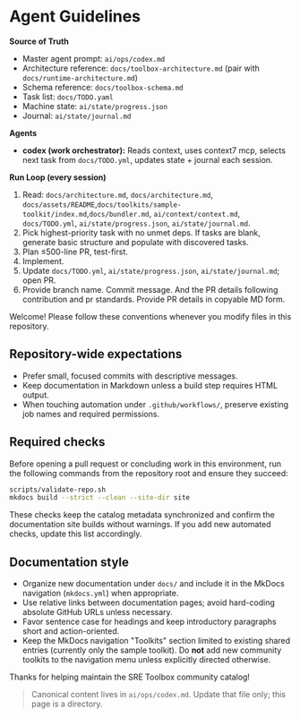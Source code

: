 # Agent Guidelines

**Source of Truth**  
- Master agent prompt: `ai/ops/codex.md`  
- Architecture reference: `docs/toolbox-architecture.md` (pair with `docs/runtime-architecture.md`)  
- Schema reference: `docs/toolbox-schema.md`  
- Task list: `docs/TODO.yaml`  
- Machine state: `ai/state/progress.json`  
- Journal: `ai/state/journal.md`

**Agents**
- **codex (work orchestrator):** Reads context, uses context7 mcp, selects next task from `docs/TODO.yml`, updates state + journal each session.

**Run Loop (every session)**
1. Read: `docs/architecture.md`, `docs/architecture.md`, `docs/assets/README`,`docs/toolkits/sample-toolkit/index.md`,`docs/bundler.md`, `ai/context/context.md`, `docs/TODO.yml`, `ai/state/progress.json`, `ai/state/journal.md`.  
2. Pick highest-priority task with no unmet deps. If tasks are blank, generate basic structure and populate with discovered tasks.
3. Plan ≤500-line PR, test-first.  
4. Implement.
5. Update `docs/TODO.yml`, `ai/state/progress.json`, `ai/state/journal.md`; open PR.
6. Provide branch name. Commit message. And the PR details following contribution and pr standards. Provide PR details in copyable MD form.

Welcome! Please follow these conventions whenever you modify files in this repository.

## Repository-wide expectations
- Prefer small, focused commits with descriptive messages.
- Keep documentation in Markdown unless a build step requires HTML output.
- When touching automation under `.github/workflows/`, preserve existing job names and required permissions.

## Required checks
Before opening a pull request or concluding work in this environment, run the following commands from the repository root and ensure they succeed:

```bash
scripts/validate-repo.sh
mkdocs build --strict --clean --site-dir site
```

These checks keep the catalog metadata synchronized and confirm the documentation site builds without warnings. If you add new automated checks, update this list accordingly.

## Documentation style
- Organize new documentation under `docs/` and include it in the MkDocs navigation (`mkdocs.yml`) when appropriate.
- Use relative links between documentation pages; avoid hard-coding absolute GitHub URLs unless necessary.
- Favor sentence case for headings and keep introductory paragraphs short and action-oriented.
- Keep the MkDocs navigation "Toolkits" section limited to existing shared entries (currently only the sample toolkit).
  Do **not** add new community toolkits to the navigation menu unless explicitly directed otherwise.

Thanks for helping maintain the SRE Toolbox community catalog!

> Canonical content lives in `ai/ops/codex.md`. Update that file only; this page is a directory.
